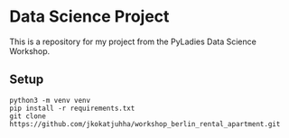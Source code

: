 # Data Science Project

This is a repository for my project from the 
PyLadies Data Science Workshop.


## Setup
```
python3 -m venv venv
pip install -r requirements.txt
git clone https://github.com/jkokatjuhha/workshop_berlin_rental_apartment.git
```
